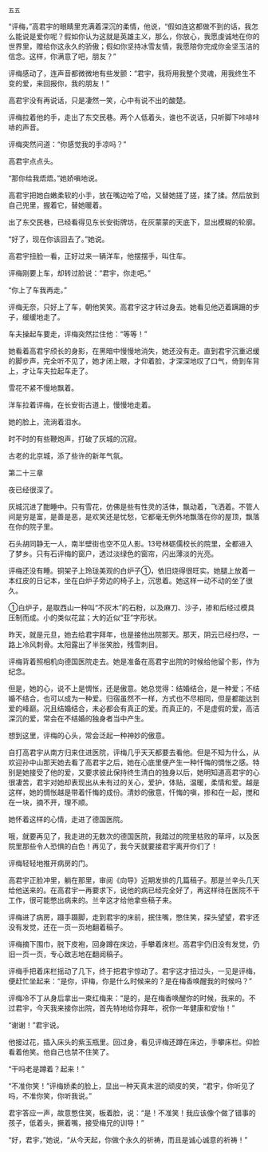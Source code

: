    五五 

   “评梅，”高君宇的眼睛里充满着深沉的柔情，他说，“假如连这都做不到的话，我怎么能说是爱你呢？假如你认为这就是英雄主义，那么，你放心，我愿虔诚地在你的世界里，赠给你这永久的骄傲；假如你坚持冰雪友情，我愿陪你完成你金坚玉洁的信念。这样，你满意了吧，朋友？”

   评梅感动了，连声音都微微地有些发颤：“君宇，我将用我整个灵魂，用我终生不变的爱，来回报你，我的朋友！”

   高君宇没有再说话，只是凄然一笑，心中有说不出的酸楚。

   评梅拉着他的手，走出了东交民巷。两个人低着头，谁也不说话，只听脚下咔哧咔哧的声音。

   评梅突然问道：“你感觉我的手凉吗？”

   高君宇点点头。

   “那你给我焐焐。”她娇嗔地说。

   高君宇把她白嫩柔软的小手，放在嘴边哈了哈，又替她搓了搓，揉了揉。然后放到自己兜里，握着它，替她暖着。

   出了东交民巷，已经看得见东长安街牌坊，在灰蒙蒙的天底下，显出模糊的轮廓。

   “好了，现在你该回去了。”她说。

   高君宇扭脸一看，正好过来一辆洋车，他摆摆手，叫住车。

   评梅刚要上车，却转过脸说：“君宇，你走吧。”

   “你上了车我再走。”

   评梅无奈，只好上了车，朝他笑笑。高君宇这才转过身去。她看见他迈着蹒跚的步子，缓缓地走了。

   车夫操起车要走，评梅突然拦住他：“等等！”

   她看着高君宇颀长的身影，在黑暗中慢慢地消失，她还没有走。直到君宇沉重迟缓的脚步声，完全听不见了，她才闭上眼，才仰着脸，才深深地叹了口气，倚到车背上，才让车夫拉起车走了。

   雪花不紧不慢地飘着。

   洋车拉着评梅，在长安街古道上，慢慢地走着。

   她的脸上，流淌着泪水。

   时不时的有些鞭炮声，打破了灰城的沉寂。

   古老的北京城，添了些许的新年气氛。

   第二十三章

   夜已经很深了。

   灰城沉进了酣睡中。只有雪花，仿佛是些有性灵的活体，飘动着，飞洒着。不管人间是穷是富，是善是恶，是欢笑还是忧愁，它都毫无例外地飘落在你的屋顶，飘落在你的院子里。

   石头胡同静无一人，南半壁街也空不见人影。13号林砺儒校长的院里，全都进入了梦乡。只有石评梅的窗户，透过淡绿色的窗帘，闪出薄淡的光亮。

   评梅还没有睡。铜架子上玲珑美观的白炉子①，依旧烧得很旺实。她腿上放着一本红皮的日记本，坐在白炉子旁边的椅子上，沉思着。她这样一动不动的坐了很久。

   ①白炉子，是取西山一种叫“不灰木”的石粉，以及麻刀、沙子，掺和后经过模具压制而成。小的类似花盆；大的近似“亚”字形状。

   昨天，就是元旦，她去给君宇拜年，也是接他出院那天。那天，阴云已经扫尽，一路上冷风刺骨。太阳露出了半张笑脸，残雪刺目。

   评梅背着照相机向德国医院走去。她是准备在高君宇出院的时候给他留个影，作为纪念。

   但是，她的心，说不上是惆怅，还是傲意。她总觉得：结婚结合，是一种爱；不结婚不结合，也可以成为一种爱。归宿虽然不一样，方式也不尽相同，但是都能达到爱的峰巅。况且结婚结合，未必都会有真正的爱。而真正的，不是虚假的爱，高洁深沉的爱，常会在不结婚的独身者当中产生。

   想到这里，评梅的心头，常会泛起一种神妙的傲意。

   自打高君宇从南方归来住进医院，评梅几乎天天都要去看他。但是不知为什么，从欢迎孙中山那天她去看了高君宇之后，她在心底里便产生一种忏悔的惆怅之感。特别是她接受了他的爱，又要求彼此保持终生清白的独身以后，她明知道高君宇的心很凄苦，君宇对她却表现出从未有过的关心，爱护，体贴，温暖，柔情和爱。越是这样，她的惆怅越是带着忏悔的成份。清妙的傲意，忏悔的嗔，掺和在一起，搅和在一块，摘不开，理不顺。

   她怀着这样的心情，走进了德国医院。

   哦，就要再见了，我走进的无数次的德国医院，我踏过的院里枯败的草坪，以及医院里那些令人恐惧的白色！再见了，我今天就要接君宇离开你们了！

   评梅轻轻地推开病房的门。

   高君宇正脸冲里，躺在那里，审阅《向导》近期发排的几篇稿子。那是兰辛头几天给他送来的。在高君宇一再要求下，说他的病已经完全好了，再这样待在医院不干工作，很可能憋出病来的。兰辛这才给他拿些稿子来。

   评梅进了病房，蹑手蹑脚，走到君宇的床前，抿住嘴，憋住笑，探头望望，君宇还没有发觉，还在一页一页地翻着稿子。

   评梅摘下围巾，脱下皮袍，回身蹲在床边，手攀着床栏。高君宇仍旧没有发觉，仍旧一页一页，专心致志地在翻阅稿子。

   评梅手把着床栏摇动了几下，终于把君宇惊动了。君宇这才扭过头，一见是评梅，便赶忙坐起来：“是你，评梅，你是什么时候来的？是在梅香唤醒我的时候吗？”

   评梅冷不丁从身后拿出一束红梅来：“是的，是在梅香唤醒你的时候，我来的。不过君宇，今天我来接你出院，首先特地给你拜年，祝你一年健康和安怡！”

   “谢谢！”君宇说。

   他接过花，插入床头的紫玉瓶里。回过身，看见评梅还蹲在床边，手攀床栏。仰脸看着他笑。他自己也禁不住笑了。

   “干吗老是蹲着？起来！”

   “不准你笑！”评梅娇柔的脸上，显出一种天真末泯的顽皮的笑，“君宇，你听见了吗，不准你笑，你听我说。”

   君宇答应一声，故意憋住笑，板着脸，说：“是！不准笑！我应该像个做了错事的孩子，低着头，撅着嘴，接受梅兄的训导！”

   “好，君宇，”她说，“从今天起，你做个永久的祈祷，而且是诚心诚意的祈祷！”

